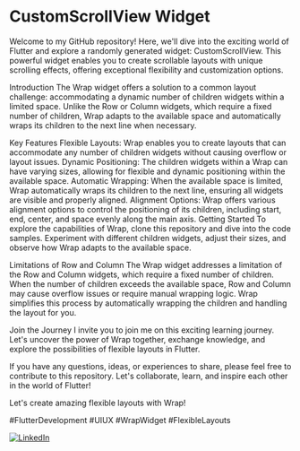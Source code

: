 # CustomScrollView Widget

Welcome to my GitHub repository! Here, we'll dive into the exciting world of Flutter and explore a randomly generated widget: CustomScrollView. This powerful widget enables you to create scrollable layouts with unique scrolling effects, offering exceptional flexibility and customization options.

Introduction
The Wrap widget offers a solution to a common layout challenge: accommodating a dynamic number of children widgets within a limited space. Unlike the Row or Column widgets, which require a fixed number of children, Wrap adapts to the available space and automatically wraps its children to the next line when necessary.

Key Features
Flexible Layouts: Wrap enables you to create layouts that can accommodate any number of children widgets without causing overflow or layout issues.
Dynamic Positioning: The children widgets within a Wrap can have varying sizes, allowing for flexible and dynamic positioning within the available space.
Automatic Wrapping: When the available space is limited, Wrap automatically wraps its children to the next line, ensuring all widgets are visible and properly aligned.
Alignment Options: Wrap offers various alignment options to control the positioning of its children, including start, end, center, and space evenly along the main axis.
Getting Started
To explore the capabilities of Wrap, clone this repository and dive into the code samples. Experiment with different children widgets, adjust their sizes, and observe how Wrap adapts to the available space.

Limitations of Row and Column
The Wrap widget addresses a limitation of the Row and Column widgets, which require a fixed number of children. When the number of children exceeds the available space, Row and Column may cause overflow issues or require manual wrapping logic. Wrap simplifies this process by automatically wrapping the children and handling the layout for you.

Join the Journey
I invite you to join me on this exciting learning journey. Let's uncover the power of Wrap together, exchange knowledge, and explore the possibilities of flexible layouts in Flutter.

If you have any questions, ideas, or experiences to share, please feel free to contribute to this repository. Let's collaborate, learn, and inspire each other in the world of Flutter!

Let's create amazing flexible layouts with Wrap!

#FlutterDevelopment #UIUX #WrapWidget #FlexibleLayouts

[![LinkedIn](https://img.shields.io/badge/LinkedIn-YourLinkedInProfile-<color>?logo=linkedin)](https://www.linkedin.com/in/med-oussema-zaier)
